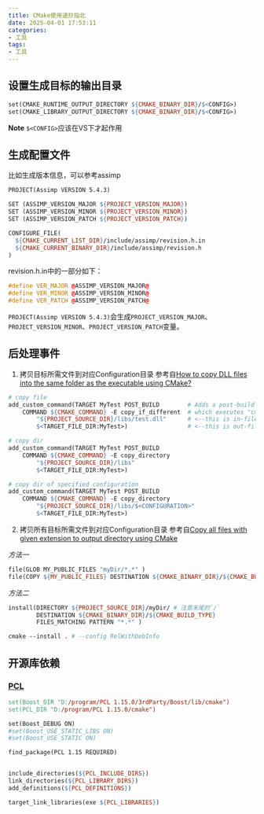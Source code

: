 ```yaml
---
title: CMake使用速抄指北
date: 2025-04-01 17:53:11
categories:
- 工具
tags: 
- 工具
---
```


## 设置生成目标的输出目录

``` MakeFile
set(CMAKE_RUNTIME_OUTPUT_DIRECTORY ${CMAKE_BINARY_DIR}/$<CONFIG>)
set(CMAKE_LIBRARY_OUTPUT_DIRECTORY ${CMAKE_BINARY_DIR}/$<CONFIG>)
```
**Note** `$<CONFIG>`应该在VS下才起作用


## 生成配置文件
比如生成版本信息，可以参考assimp
``` MakeFile
PROJECT(Assimp VERSION 5.4.3)

SET (ASSIMP_VERSION_MAJOR ${PROJECT_VERSION_MAJOR})
SET (ASSIMP_VERSION_MINOR ${PROJECT_VERSION_MINOR})
SET (ASSIMP_VERSION_PATCH ${PROJECT_VERSION_PATCH})

CONFIGURE_FILE(
  ${CMAKE_CURRENT_LIST_DIR}/include/assimp/revision.h.in
  ${CMAKE_CURRENT_BINARY_DIR}/include/assimp/revision.h
)
```
revision.h.in中的一部分如下：
``` cpp
#define VER_MAJOR @ASSIMP_VERSION_MAJOR@
#define VER_MINOR @ASSIMP_VERSION_MINOR@
#define VER_PATCH @ASSIMP_VERSION_PATCH@
```

`PROJECT(Assimp VERSION 5.4.3)`会生成`PROJECT_VERSION_MAJOR`、`PROJECT_VERSION_MINOR`、`PROJECT_VERSION_PATCH`变量。

## 后处理事件

1. 拷贝目标所需文件到对应Configuration目录
参考自[How to copy DLL files into the same folder as the executable using CMake?](https://stackoverflow.com/questions/10671916/how-to-copy-dll-files-into-the-same-folder-as-the-executable-using-cmake)
``` MakeFile
# copy file
add_custom_command(TARGET MyTest POST_BUILD        # Adds a post-build event to MyTest
    COMMAND ${CMAKE_COMMAND} -E copy_if_different  # which executes "cmake - E copy_if_different..."
        "${PROJECT_SOURCE_DIR}/libs/test.dll"      # <--this is in-file
        $<TARGET_FILE_DIR:MyTest>)                 # <--this is out-file path

# copy dir
add_custom_command(TARGET MyTest POST_BUILD
    COMMAND ${CMAKE_COMMAND} -E copy_directory
        "${PROJECT_SOURCE_DIR}/libs"
        $<TARGET_FILE_DIR:MyTest>)

# copy dir of specified configuration
add_custom_command(TARGET MyTest POST_BUILD
    COMMAND ${CMAKE_COMMAND} -E copy_directory
        "${PROJECT_SOURCE_DIR}/libs/$<CONFIGURATION>"
        $<TARGET_FILE_DIR:MyTest>)

```

2. 拷贝所有目标所需文件到对应Configuration目录
参考自[Copy all files with given extension to output directory using CMake](https://stackoverflow.com/questions/24311402/copy-all-files-with-given-extension-to-output-directory-using-cmake)

*方法一*
``` MakeFile
file(GLOB MY_PUBLIC_FILES "myDir/*.*" )
file(COPY ${MY_PUBLIC_FILES} DESTINATION ${CMAKE_BINARY_DIR}/${CMAKE_BUILD_TYPE})
```

*方法二*
``` MakeFile
install(DIRECTORY ${PROJECT_SOURCE_DIR}/myDir/ # 注意末尾的`/`
        DESTINATION ${CMAKE_BINARY_DIR}/${CMAKE_BUILD_TYPE}
        FILES_MATCHING PATTERN "*.*" )

cmake --install . # --config RelWithDebInfo
```

## 开源库依赖

### [PCL](https://pointclouds.org/)
``` MakeFile
set(Boost_DIR "D:/program/PCL 1.15.0/3rdParty/Boost/lib/cmake")
set(PCL_DIR "D:/program/PCL 1.15.0/cmake")

set(Boost_DEBUG ON)
#set(Boost_USE_STATIC_LIBS ON)
#set(Boost_USE_STATIC ON)

find_package(PCL 1.15 REQUIRED)


include_directories(${PCL_INCLUDE_DIRS})
link_directories(${PCL_LIBRARY_DIRS})
add_definitions(${PCL_DEFINITIONS})

target_link_libraries(exe ${PCL_LIBRARIES})
```



